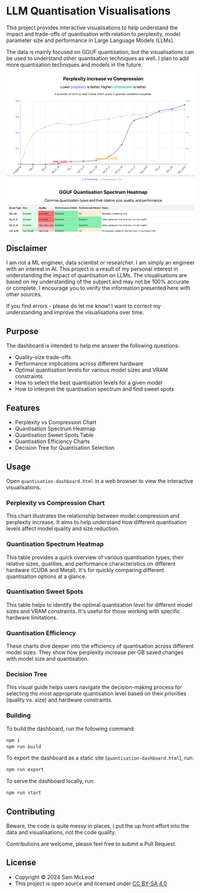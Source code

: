 # LLM Quantisation Visualisations

This project provides interactive visualisations to help understand the impact and trade-offs of quantisation with relation to perplexity, model parameter size and performance in Large Language Models (LLMs).

The data is mainly focused on GGUF quantisation, but the visualisations can be used to understand other quantisation techniques as well. I plan to add more quantisation techniques and models in the future.

[![](screenshot.png)](quantisation-dashboard.html)

## Disclaimer

I am not a ML engineer, data scientist or researcher. I am simply an engineer with an interest in AI.
This project is a result of my personal interest in understanding the impact of quantisation on LLMs.
The visualisations are based on my understanding of the subject and may not be 100% accurate or complete.
I encourage you to verify the information presented here with other sources.

If you find errors - please do let me know! I want to correct my understanding and improve the visualisations over time.

## Purpose

The dashboard is intended to help me answer the following questions:

- Quality-size trade-offs
- Performance implications across different hardware
- Optimal quantisation levels for various model sizes and VRAM constraints
- How to select the best quantisation levels for a given model
- How to interpret the quantisation spectrum and find sweet spots

## Features

- Perplexity vs Compression Chart
- Quantisation Spectrum Heatmap
- Quantisation Sweet Spots Table
- Quantisation Efficiency Charts
- Decision Tree for Quantisation Selection

## Usage

Open `quantisation-dashboard.html` in a web browser to view the interactive visualisations.

### Perplexity vs Compression Chart

This chart illustrates the relationship between model compression and perplexity increase. It aims to help understand how different quantisation levels affect model quality and size reduction.

### Quantisation Spectrum Heatmap

This table provides a quick overview of various quantisation types, their relative sizes, qualities, and performance characteristics on different hardware (CUDA and Metal). It's for quickly comparing different quantisation options at a glance.

### Quantisation Sweet Spots

This table helps to identify the optimal quantisation level for different model sizes and VRAM constraints. It's useful for those working with specific hardware limitations.

### Quantisation Efficiency

These charts dive deeper into the efficiency of quantisation across different model sizes. They show how perplexity increase per GB saved changes with model size and quantisation.

### Decision Tree

This visual guide helps users navigate the decision-making process for selecting the most appropriate quantisation level based on their priorities (quality vs. size) and hardware constraints.

### Building

To build the dashboard, run the following command:

```bash
npm i
npm run build
```

To export the dashboard as a static site (`quantisation-dashboard.html`), run:

```bash
npm run export
```

To serve the dashboard locally, run:

```bash
npm run start
```

## Contributing

Beware, the code is quite messy in places, I put the up front effort into the data and visualisations, not the code quality.

Contributions are welcome, please feel free to submit a Pull Request.

## License

- Copyright © 2024 Sam McLeod
- This project is open source and licensed under [CC BY-SA 4.0](https://creativecommons.org/licenses/by-nc-sa/4.0/)
